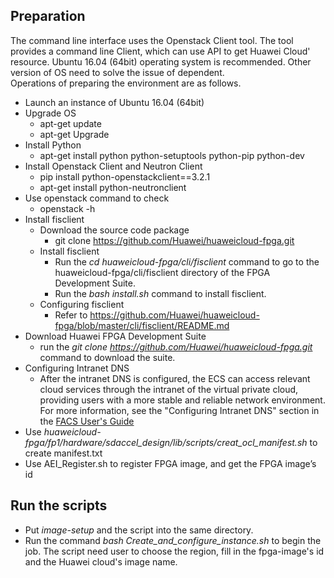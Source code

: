 ## Preparation
The command line interface uses the Openstack Client tool. The tool provides a command line Client, which can use API to get Huawei Cloud' resource. Ubuntu 16.04 (64bit) operating system is recommended. Other version of OS need to solve the issue of dependent.  
Operations of preparing the environment are as follows.
- Launch an instance of Ubuntu 16.04 (64bit)
- Upgrade OS
  - apt-get update
  - apt-get Upgrade
- Install Python
  - apt-get install python python-setuptools python-pip python-dev
- Install Openstack Client and Neutron Client
  - pip install python-openstackclient==3.2.1
  - apt-get install python-neutronclient
- Use openstack command to check
  - openstack -h
- Install fisclient
  - Download the source code package
    -  git clone https://github.com/Huawei/huaweicloud-fpga.git
  - Install fisclient
    - Run the *cd huaweicloud-fpga/cli/fisclient* command to go to the huaweicloud-fpga/cli/fisclient directory of the FPGA Development Suite.
    - Run the *bash install.sh* command to install fisclient.
  - Configuring fisclient
    - Refer to https://github.com/Huawei/huaweicloud-fpga/blob/master/cli/fisclient/README.md
- Download Huawei FPGA Development Suite
  - run the *git clone https://github.com/Huawei/huaweicloud-fpga.git* command to download the suite.
- Configuring Intranet DNS
  - After the intranet DNS is configured, the ECS can access relevant cloud services through the intranet of the virtual private cloud, providing users with a more stable and reliable network environment. For more information, see the "Configuring Intranet DNS" section in the [FACS User's Guide](https://support-intl.huaweicloud.com/zh-cn/usermanual-sfs/zh-cn_topic_0054116434.html)
- Use *huaweicloud-fpga/fp1/hardware/sdaccel_design/lib/scripts/creat_ocl_manifest.sh* to create manifest.txt
- Use AEI_Register.sh to register FPGA image, and get the FPGA image’s id

##  Run the scripts
- Put *image-setup* and the script into the same directory.
- Run the command *bash Create_and_configure_instance.sh* to begin the job. The script need user to choose the region, fill in the fpga-image's id and the Huawei cloud's image name.
